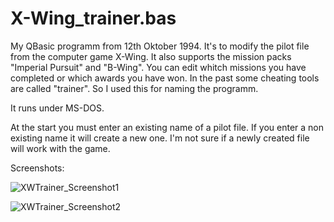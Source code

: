 # X-Wing_trainer.bas

My QBasic programm from 12th Oktober 1994. It's to modify the pilot file from the computer game X-Wing. It also supports the mission packs "Imperial Pursuit" and "B-Wing".
You can edit whitch missions you have completed or which awards you have won.
In the past some cheating tools are called "trainer". So I used this for naming the programm.

It runs under MS-DOS.

At the start you must enter an existing name of a pilot file. If you enter a non existing name it will create a new one. I'm not sure if a newly created file will work with the game.

Screenshots:

![XWTrainer_Screenshot1](https://github.com/user-attachments/assets/94460e78-09ad-4e51-b837-bbacfd8bccfe)

![XWTrainer_Screenshot2](https://github.com/user-attachments/assets/8bda55e2-3def-4771-a410-ae4c6391ee51)
